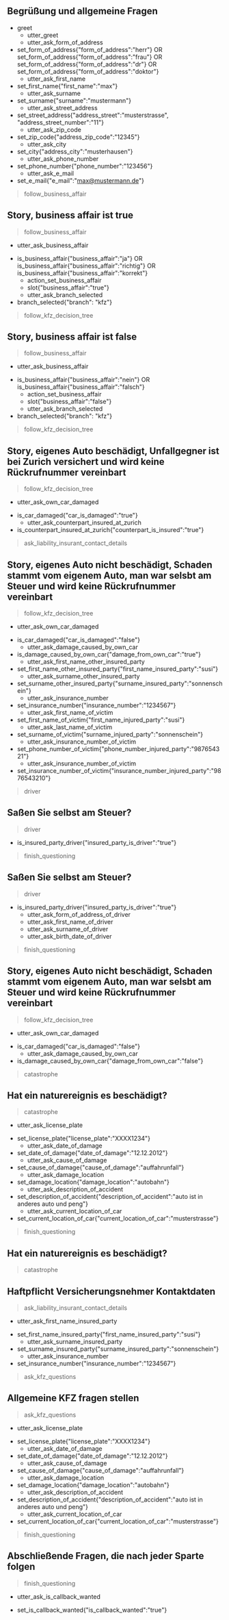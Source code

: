 ## Begrüßung und allgemeine Fragen
* greet
  - utter_greet
  - utter_ask_form_of_address
* set_form_of_address{"form_of_address":"herr"} OR set_form_of_address{"form_of_address":"frau"} OR set_form_of_address{"form_of_address":"dr"} OR set_form_of_address{"form_of_address":"doktor"}
  - utter_ask_first_name
* set_first_name{"first_name":"max"} <!-- Regex nötig -->
  - utter_ask_surname
* set_surname{"surname":"mustermann"} <!-- Regex nötig -->
  - utter_ask_street_address
* set_street_address{"address_street":"musterstrasse", "address_street_number":"11"} <!-- Regex nötig -->
  - utter_ask_zip_code
* set_zip_code{"address_zip_code":"12345"} <!-- Regex nötig -->
  - utter_ask_city
* set_city{"address_city":"musterhausen"} <!-- Regex nötig -->
  - utter_ask_phone_number
* set_phone_number{"phone_number":"123456"} <!-- Regex nötig -->
  - utter_ask_e_mail
* set_e_mail{"e_mail":"max@mustermann.de"} <!-- Überprüfung nötig -->
> follow_business_affair

## Story, business affair ist true
> follow_business_affair
- utter_ask_business_affair
* is_business_affair{"business_affair":"ja"} OR is_business_affair{"business_affair":"richtig"} OR is_business_affair{"business_affair":"korrekt"}
  - action_set_business_affair
  - slot{"business_affair":"true"}
  - utter_ask_branch_selected
* branch_selected{"branch": "kfz"}
> follow_kfz_decision_tree

## Story, business affair ist false
> follow_business_affair
- utter_ask_business_affair
* is_business_affair{"business_affair":"nein"} OR is_business_affair{"business_affair":"falsch"}
  - action_set_business_affair
  - slot{"business_affair":"false"}
  - utter_ask_branch_selected
* branch_selected{"branch": "kfz"}
> follow_kfz_decision_tree

## Story, eigenes Auto beschädigt, Unfallgegner ist bei Zurich versichert und wird keine Rückrufnummer vereinbart
> follow_kfz_decision_tree
- utter_ask_own_car_damaged
* is_car_damaged{"car_is_damaged":"true"}
  - utter_ask_counterpart_insured_at_zurich
* is_counterpart_insured_at_zurich{"counterpart_is_insured":"true"}
> ask_liability_insurant_contact_details

## Story, eigenes Auto nicht beschädigt, Schaden stammt vom eigenem Auto, man war selsbt am Steuer und wird keine Rückrufnummer vereinbart
> follow_kfz_decision_tree
- utter_ask_own_car_damaged
* is_car_damaged{"car_is_damaged":"false"}
  - utter_ask_damage_caused_by_own_car
* is_damage_caused_by_own_car{"damage_from_own_car":"true"}
  - utter_ask_first_name_other_insured_party
* set_first_name_other_insured_party{"first_name_insured_party":"susi"}
  - utter_ask_surname_other_insured_party
* set_surname_other_insured_party{"surname_insured_party":"sonnenschein"}
  - utter_ask_insurance_number
* set_insurance_number{"insurance_number":"1234567"}
  - utter_ask_first_name_of_victim
* set_first_name_of_victim{"first_name_injured_party":"susi"}
  - utter_ask_last_name_of_victim
* set_surname_of_victim{"surname_injured_party":"sonnenschein"}
  - utter_ask_insurance_number_of_victim
* set_phone_number_of_victim{"phone_number_injured_party":"987654321"}
  - utter_ask_insurance_number_of_victim
* set_insurance_number_of_victim{"insurance_number_injured_party":"9876543210"}
> driver

## Saßen Sie selbst am Steuer?
> driver
* is_insured_party_driver{"insured_party_is_driver":"true"}
> finish_questioning

## Saßen Sie selbst am Steuer?
> driver
* is_insured_party_driver{"insured_party_is_driver":"true"}
  - utter_ask_form_of_address_of_driver
  - utter_ask_first_name_of_driver
  - utter_ask_surname_of_driver
  - utter_ask_birth_date_of_driver
> finish_questioning

## Story, eigenes Auto nicht beschädigt, Schaden stammt vom eigenem Auto, man war selsbt am Steuer und wird keine Rückrufnummer vereinbart
> follow_kfz_decision_tree
- utter_ask_own_car_damaged
* is_car_damaged{"car_is_damaged":"false"}
  - utter_ask_damage_caused_by_own_car
* is_damage_caused_by_own_car{"damage_from_own_car":"false"}
> catastrophe

## Hat ein naturereignis es beschädigt?
> catastrophe
<!-- TODO -->
- utter_ask_license_plate
* set_license_plate{"license_plate":"XXXX1234"}
  - utter_ask_date_of_damage
* set_date_of_damage{"date_of_damage":"12.12.2012"}
  - utter_ask_cause_of_damage
* set_cause_of_damage{"cause_of_damage":"auffahrunfall"}
  - utter_ask_damage_location
* set_damage_location{"damage_location":"autobahn"}
  - utter_ask_description_of_accident
* set_description_of_accident{"description_of_accident":"auto ist in anderes auto und peng"}
  - utter_ask_current_location_of_car
* set_current_location_of_car{"current_location_of_car":"musterstrasse"}
<!-- Bitte Schildern Sie uns die Sichtbaren Schäden am Fahrzeug. -->
<!-- Gab es schon vorher sichtbare Schäden? Wenn ja welche? -->
> finish_questioning

## Hat ein naturereignis es beschädigt?
> catastrophe
<!-- TODO -->

## Haftpflicht Versicherungsnehmer Kontaktdaten
> ask_liability_insurant_contact_details
- utter_ask_first_name_insured_party
* set_first_name_insured_party{"first_name_insured_party":"susi"}
  - utter_ask_surname_insured_party
* set_surname_insured_party{"surname_insured_party":"sonnenschein"}
  - utter_ask_insurance_number
* set_insurance_number{"insurance_number":"1234567"}
> ask_kfz_questions

## Allgemeine KFZ fragen stellen
> ask_kfz_questions
- utter_ask_license_plate
* set_license_plate{"license_plate":"XXXX1234"}
  - utter_ask_date_of_damage
* set_date_of_damage{"date_of_damage":"12.12.2012"}
  - utter_ask_cause_of_damage
* set_cause_of_damage{"cause_of_damage":"auffahrunfall"}
  - utter_ask_damage_location
* set_damage_location{"damage_location":"autobahn"}
  - utter_ask_description_of_accident
* set_description_of_accident{"description_of_accident":"auto ist in anderes auto und peng"}
  - utter_ask_current_location_of_car
* set_current_location_of_car{"current_location_of_car":"musterstrasse"}
> finish_questioning

## Abschließende Fragen, die nach jeder Sparte folgen
> finish_questioning
- utter_ask_is_callback_wanted
* set_is_callback_wanted{"is_callback_wanted":"true"}

